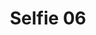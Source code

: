 ---
title: Selfie 06
image: /uploads/careers-workshots/selfie-06.jpg
image_description: Mobile app developer explaining how an app works
---